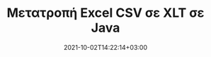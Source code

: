 ---
############################# Static ############################
layout: "autogen-gist"
date: 2021-10-02T14:22:14+03:00
draft: false
path: "el/total/java/conversion/csv-to-xlt/"
other_out_formats: "PDF DOC DOCX DOCM DOT DOTX DOTM TXT RTF HTML HTM MHTML MHT XLS XLSX XLSM XLSB XLT XLTX XLTM XLAM CSV TSV DIF SXC FODS PPT PPTX PPS PPSX PPSM POT POTX PPTM POTM ODT OTT OTP ODP ODS EMZ WMZ SVG SVGZ XPS TEX DCM WMF EMF BMP PNG GIF JPEG TIFF ICO WEBP JP2 TGA PSB PSD EPUB MD XML JSON DICOM FODP JPG"
ad_headline: "Μετατροπή Java CSV σε XLT"
ad_description: "API μετατροπής εγγράφων CSV σε XLT για Java | Υποστηρίζονται 100+ μορφές αρχείων"

############################# Head ############################
head_title: "Μετατρέψτε το Excel CSV σε XLT μέσω Java Spreadsheet Conversion API"
head_description: "100% εγγενής βιβλιοθήκη μετατροπής εγγράφων Java για μετατροπή υπολογιστικού φύλλου Excel CSV σε XLT και 100+ άλλες μορφές αρχείων εικόνας και εγγράφων σε εφαρμογές Java."

############################# Header ############################
title: "Μετατροπή Excel CSV σε XLT σε Java"
description: "Χρησιμοποιώντας τη βιβλιοθήκη μετατροπών εγγενών εγγράφων Excel – μετατρέψτε το CSV σε XLT και 100+ άλλες μορφές αρχείων σε οποιονδήποτε τύπο εφαρμογών που βασίζονται σε Java με μέγιστη ακρίβεια. Εργαστείτε με ένα προηγμένο σύνολο δυνατοτήτων μετατροπής εγγράφων για να παραμείνετε στην εξουσία και να προσαρμόσετε την εμφάνιση των εγγράφων που έχουν μετατραπεί σύμφωνα με τις προτιμήσεις σας. Μετατρέψτε μέσω προγραμματισμού όλες τις δημοφιλείς μορφές φύλλων εργασίας του Excel από και προς έγγραφα Word, παρουσιάσεις PowerPoint, PDF, Photoshop, eBook, μορφές αρχείων web και εικόνας χωρίς τη χρήση εξωτερικού API ή λογισμικού. Σε συνεργασία με το API μετατροπής Java Excel, μετατρέψτε εύκολα ολόκληρο το έγγραφο ταυτόχρονα ή επιλέξτε συγκεκριμένες σελίδες του εγγράφου προέλευσης με βάση το επιλεγμένο εύρος σελίδων ή διαφορετικούς αριθμούς σελίδων για εύκολη μετατροπή σε υποστηριζόμενη μορφή εγγράφου."

############################# SubMenu ############################
submenu:
    enable: false

############################# Content ############################
content:
    enable: true
    block:
    - title_left: "Πώς να μετατρέψετε το CSV σε XLT σε Java"
      content_left: |
          Εκτελέστε μετατροπή αρχείου CSV σε XLT σε Java χρησιμοποιώντας τρία απλά βήματα. Προβάλετε το έγγραφο που έχει μετατραπεί ως έχει ή αποδώστε το ως HTML χωρίς καμία εξάρτηση από εξωτερικό λογισμικό.

          -   Δημιουργήστε μια νέα παρουσία της κλάσης **Converter** και φορτώστε το αρχείο CSV
          -   Ορίστε **ConvertOptions** για τον τύπο εγγράφου XLT
          -   Καλέστε τη μέθοδο **Convert** της παρουσίας κλάσης **Converter** για μετατροπή σε XLT
          -   Ορίστε επιλογές για το πρόγραμμα προβολής HTML
          -   Δημιουργήστε αντικείμενο **Viewer** για να προβάλετε το μετατρεπόμενο XLT ως HTML
          
      title_right: "Λήψεις & Οδηγίες Εγκατάστασης"
      content_right: |
          Απαιτείτε χώρους ονομάτων `GroupDocs.Conversion` και `GroupDocs.Viewer` για μετατροπή μεταξύ 100+ εγγράφων και μορφών αρχείων εικόνας όπως PDF, Microsoft Word, Excel, PowerPoint, Project, Visio, Outlook, HTML και διαγράμματα. Εξερευνήστε άλλα [Java API για έγγραφα του Office](https://products.conholdate.com/total/java/) όπως προσφέρονται από το Conholdate.Total.
          
          Αποκτήστε τα αντίστοιχα αρχεία συναρμολόγησης από το [λήψεις](https://downloads.conholdate.com/total/java) ή λάβετε ολόκληρο το πακέτο από το [Maven](https://repository.conholdate.com/webapp/#/artifacts/browse/tree/General/repo) για να προσθέσετε το `Conholdate.Total` απευθείας στον χώρο εργασίας σας.
          
      gisthash: "675fd7fb45acf595fd9f872593eb2899"
      gistfile: "excel-worksheet-to-pdf-conversion.java"
          
    - title_left: "Μετατροπή CSV που προστατεύεται με κωδικό πρόσβασης σε XLT"
      content_left: |
          Φορτώστε και μετατρέψτε με ακρίβεια έγγραφα που προστατεύονται με κωδικό πρόσβασης στις εφαρμογές σας που βασίζονται σε Java. Το API μετατροπής μορφής αρχείου υποστηρίζει επίσης την απόδοση απομακρυσμένων εγγράφων από διαφορετικές πηγές, συμπεριλαμβανομένων των S3, Blob, FTP, Stream, URL ή τοπικού δίσκου.

          -   Δημιουργήστε νέα παρουσία της κλάσης **Converter** και περάστε τη διαδρομή του εγγράφου προέλευσης
          -   Δημιουργήστε την κατάλληλη κατηγορία **ConvertOptions** π.χ. (PdfConvertOptions, WordProcessingConvertOptions, SpreadsheetConvertOptions κ.λπ.)
          -   Καλέστε τη μέθοδο **Convert** της παρουσίας κλάσης **Converter** και περάστε το όνομα αρχείου για το έγγραφο που μετατράπηκε
        
      title_right: "Εξαγωγή πληροφοριών εγγράφου πηγής"
      content_right: |
          Η δυνατότητα εξαγωγής πληροφοριών εγγράφων όχι μόνο επιτρέπει τη λήψη των βασικών πληροφοριών σχετικά με το αρχείο προέλευσης του εγγράφου, αλλά υποστηρίζει επίσης την εξαγωγή ορισμένων πολύτιμων πληροφοριών σχετικά με τη μορφή αρχείου, όπως ημερομηνίες έναρξης και λήξης έργου ενός αρχείου Microsoft Project, τυχόν περιορισμούς εκτύπωσης σε ένα έγγραφο PDF, λίστα φακέλων που περικλείονται σε ένα αρχείο δεδομένων του Outlook κ.λπ.

          Μετατρέψτε δημοφιλείς μορφές αρχείων εγγράφων σε διαφορετικά λειτουργικά συστήματα, όπως Windows, Linux ή macOS, ενώ χρησιμοποιείτε περιβάλλοντα ανάπτυξης όπως το NetBeans, το IntelliJ IDEA και το Eclipse.
          
      gisthash: "35e23082b8fa43502d6784c38947eef1"
      gistfile: "password-protected-word-document-to-pdf-conversion.java"

    - title_left: "Προσθήκη υδατογραφήματος στο Excel & Μετατροπή σε PDF"
      content_left: |
          Το API μετατροπής εγγράφων Java σάς επιτρέπει να μετατρέπετε με ακρίβεια έγγραφα φύλλου εργασίας του Excel ακριβώς όπως το αρχικό αρχείο και να εφαρμόζετε ένα υδατογράφημα κειμένου στις σελίδες του εγγράφου που έχουν μετατραπεί. Χρησιμοποιήστε επιλογές υδατογραφήματος όπως γραμματοσειρά, χρώμα, πλάτος, ύψος, φόντο και γωνία περιστροφής ενώ προσθέτετε το υδατογράφημα κειμένου σε έγγραφο Excel και μετατρέπετε σε αρχείο PDF.

          -   Δημιουργήστε μια νέα παρουσία της κλάσης **Converter** και φορτώστε το έγγραφο εισόδου
          -   Δημιουργήστε την κατάλληλη κατηγορία **ConvertOptions** π.χ. (PdfConvertOptions, WordProcessingConvertOptions, SpreadsheetConvertOptions κ.λπ.)
          -   Ορίστε την ιδιότητα **Watermark** της παρουσίας **ConvertOptions**
          -   Καθορισμός ιδιοτήτων υδατογραφήματος (χρώμα, πλάτος, κείμενο, ύψος κ.λπ.)
          -   Καλέστε τη μέθοδο **Convert** της κλάσης **Converter** για μετατροπή σε PDF
        
      title_right: "Αποθήκευση αποτελεσμάτων εγγράφων που έχουν μετατραπεί"
      content_right: |
          Σε ορισμένες περιπτώσεις, το μέγεθος του εγγράφου που έχει μετατραπεί είναι μεγαλύτερο και χρειάζεται χρόνος για να μετατραπεί. Η βιβλιοθήκη μετατροπής εγγράφων προσφέρει τη δυνατότητα προσωρινής αποθήκευσης για την αποτελεσματική διαχείριση τέτοιων καταστάσεων και την επιτάχυνση της επαναλαμβανόμενης διαδικασίας μετατροπής. Ενεργοποιήστε τη διεπαφή ICache να λειτουργεί με την εφαρμογή προσαρμοσμένης προσωρινής μνήμης χρησιμοποιώντας το σημείο επέκτασης και ελέγξτε τη μετατροπή της προσωρινής μνήμης, όπως προτιμάτε.

          Το αποτέλεσμα μετατροπής αποθηκεύεται στην τοπική μονάδα δίσκου από προεπιλογή, αλλά κάθε τύπος αποθήκευσης κρυφής μνήμης μπορεί να υποστηριχθεί με την εφαρμογή των κατάλληλων διεπαφών όπως το Amazon S3, το Dropbox, το Google Drive, το Windows Azure, το Reddis ή οποιαδήποτε άλλη.
          
      gisthash: "6999e55b491eea2906d7fefe2e636e33"
      gistfile: "add-watermark-to-excel-worksheet-and-convert-to-pdf.java"
############################# About Formats ############################
about_formats:
    enable: false
############################# More Formats ############################
more_formats:
    enable: true
    auto: false
    other_out_formats: PDF DOC DOCX DOCM DOT DOTX DOTM TXT RTF HTML HTM MHTML MHT XLS XLSX XLSM XLSB XLT XLTX XLTM XLAM CSV TSV DIF SXC FODS PPT PPTX PPS PPSX PPSM POT POTX PPTM POTM ODT OTT OTP ODP ODS EMZ WMZ SVG SVGZ XPS TEX DCM WMF EMF BMP PNG GIF JPEG TIFF ICO WEBP JP2 TGA PSB PSD EPUB MD XML JSON DICOM FODP JPG
############################# Back to top ###############################
back_to_top:
  enable: true
---